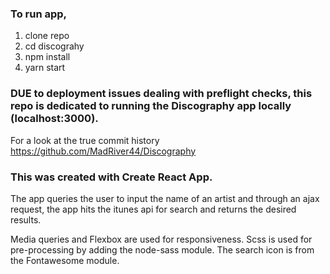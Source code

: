 
### To run app, 

1. clone repo
2. cd discograhy
3. npm install
4. yarn start

### DUE to deployment issues dealing with preflight checks, this repo is dedicated to running the Discography app locally (localhost:3000).

For a look at the true commit history https://github.com/MadRiver44/Discography

### This was created with Create React App.

The app queries the user to input the name of an artist and through an ajax request, the app hits the itunes api for search and returns the desired results.

Media queries and Flexbox are used for responsiveness. Scss is used for pre-processing by adding the node-sass module. The search icon is from the Fontawesome module.



